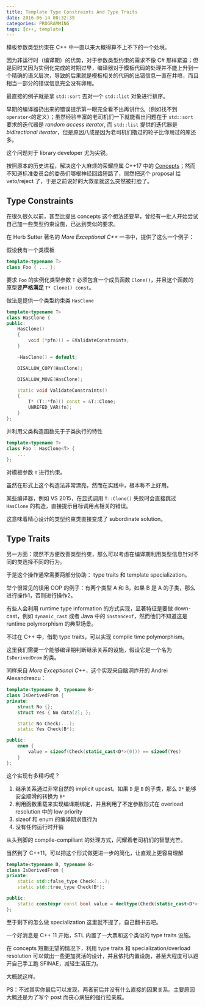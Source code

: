 ```yaml
---
title: Template Type Constraints And Type Traits
date: 2016-06-14 00:32:39
categories: PROGRAMMING
tags: [c++, template]
---
```

模板参数类型约束在 C++ 中一直以来大概得算不上不下的一个处境。

因为非运行时（编译期）的优势，对于参数类型约束的需求不像 C# 那样紧迫；但是同时又因为实例化完成的时期过早，编译器对于模板代码的处理并不能上升到一个精确的语义层次，导致的后果就是模板相关的代码的出错信息一直在井喷，而且相当一部分的错误信息完全没有卵用。

最直接的例子就是拿 `std::sort` 去对一个 `std::list` 对象进行排序。

早期的编译器扔出来的错误提示第一眼完全看不出再讲什么（例如找不到 `operator<`的定义）；虽然经验丰富的老司机们一下就能看出问题在于 `std::sort` 要求的迭代器是 *random access iterator*, 而 `std::list` 提供的迭代器是 *bidirectional iterator*，但是原因八成是因为老司机们撸过的轮子比你用过的库还多。

这个问题对于 library developer 尤为尖锐。

按照原本的历史进程，解决这个大麻烦的荣耀应属 C++17 中的 [Concepts](http://en.cppreference.com/w/cpp/language/constraints)；然而不知道标准委员会的委员们哪根神经回路短路了，居然把这个 proposal 给 veto/reject 了，于是之前说好的大救星就这么突然被打脸了。

## Type Constraints

在很久很久以前，甚至比提出 concepts 这个想法还要早，曾经有一批人开始尝试自己加一些类型约束设施，已达到类似的要求。

在 Herb Sutter 著名的 *More Exceptional C++* 一书中，提供了这么一个例子：

假设我有一个类模板

```c++
template<typename T>
class Foo { ... };
```

要求 `Foo` 的实例化类型参数 `T` 必须包含一个成员函数 `Clone()`，并且这个函数的原型要**严格满足** `T* Clone() const`。

做法是提供一个类型约束类 `HasClone`

```c++
template<typename T>
class HasClone {
public:
    HasClone()
    {
        void (*pfn)() = &ValidateConstraints;
    }

    ~HasClone() = default;

    DISALLOW_COPY(HasClone);

    DISALLOW_MOVE(HasClone);

    static void ValidateConstraints()
    {
        T* (T::*fn)() const = &T::Clone;
        UNREFED_VAR(fn);
    }
};
```

并利用父类构造函数先于子类执行的特性

```c++
template<typename T>
class Foo : HasClone<T> {
    ...
};
```

对模板参数 `T` 进行约束。

虽然在形式上这个构造法非常漂亮，然而在实践中，根本称不上好用。

某些编译器，例如 VS 2015，在显式调用 `T::Clone()` 失败时会直接跳过 `HasClone` 的构造，直接提示目标调用点相关的错误。

这意味着精心设计的类型约束类直接变成了 subordinate solution。

## Type Traits

另一方面：既然不方便改善类型约束，那么可以考虑在编译期利用类型信息针对不同的类选择不同的行为。

于是这个操作通常需要两部分协助： type traits 和 template specialization。

举个很常见的误用 OOP 的例子：有两个类型 A 和 B，如果 B 是 A 的子类，那么进行操作1，否则进行操作2。

有些人会利用 runtime type information 的方式实现，显著特征是要做 down-cast，例如 `dynamic_cast` 或者 Java 中的 `instanceof`，然而他们不知道这是 runtime polymorphism 的典型场景。

不过在 C++ 中，借助 type traits，可以实现 compile time polymorphism。

这里我们需要一个能够编译期判断继承关系的设施，假设它是一个名为 `IsDerivedDrom` 的类。

同样来自 *More Exceptional C++*，这个实现来自脑洞炸开的 Andrei Alexandrescu：

```c++
template<typename D, typename B>
class IsDerivedFrom {
private:
    struct No {};
    struct Yes { No data[2]; };

    static No Check(...);
    static Yes Check(B*);

public:
    enum {
        value = sizeof(Check(static_cast<D*>(0))) == sizeof(Yes)
    }
};
```

这个实现有多精巧呢？

1. 继承关系通过非常自然的 implicit upcast。如果 `D` 是 `B` 的子类，那么 `D*` 能够安全顺滑的转换为 `B*`
2. 利用函数重载来实现编译期绑定，并且利用了不定参数形式在 overload resolution 中的 low priority
3. sizeof 和 enum 的编译期求值行为
4. 没有任何运行时开销

从头到脚的 compile-compiliant 的处理方式，闪耀着老司机们的智慧光芒。

当然到了 C++11，可以把这个形式做更进一步的简化，让直观上更容易理解

```c++
template<typename D, typename B>
class IsDerivedFrom {
private:
    static std::false_type Check(...);
    static std::true_type Check(B*);

public:
    static constexpr const bool value = decltype(Check(static_cast<D*>(nullptr)))::value ;
};
```

至于剩下的怎么做 specialization 这里就不提了，自己翻书去吧。

一个好消息是 C++ 11 开始，STL 内置了一大票和这个类似的 type traits 设施。

在 concepts 短期无望的情况下，利用 type traits 和 specialization/overload resolution 可以做出一些更加灵活的设计，并且依托内置设施，甚至大程度可以避开自己手工跑 SFINAE，减轻生活压力。

大概就这样。

PS：不过其实你最后可以发现，两者前后并没有什么直接的因果关系。主要原因大概还是为了写个 post 而丧心病狂的强行拉亲戚。